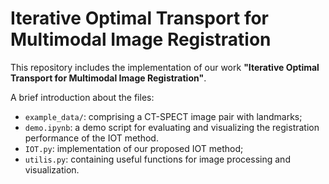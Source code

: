 # Iterative Optimal Transport for Multimodal Image Registration
This repository includes the implementation of our work **"Iterative Optimal Transport for Multimodal Image Registration"**.

A brief introduction about the files:
* `example_data/`: comprising a CT-SPECT image pair with landmarks;
* `demo.ipynb`: a demo script for evaluating and visualizing the registration performance of the IOT method.
* `IOT.py`: implementation of our proposed IOT method;
* `utilis.py`: containing useful functions for image processing and visualization.